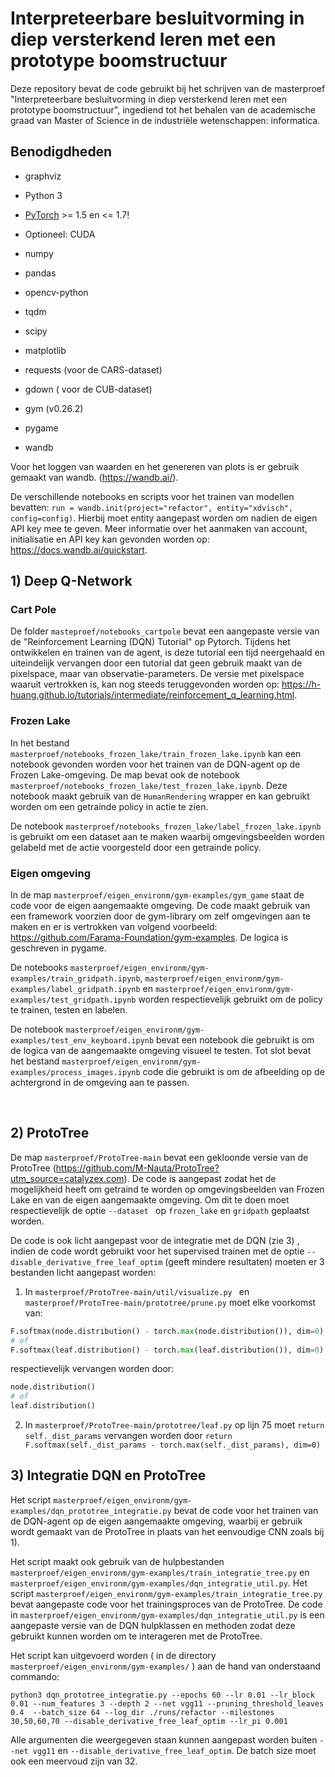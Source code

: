 # Interpreteerbare besluitvorming in diep versterkend leren met een prototype boomstructuur

Deze repository bevat de code gebruikt bij het schrijven van de masterproef "Interpreteerbare besluitvorming in diep versterkend leren met een prototype boomstructuur", ingediend tot het behalen van de academische graad van Master of Science in de industriële wetenschappen: informatica.

## Benodigdheden

* graphviz

- Python 3
- [PyTorch](https://pytorch.org/get-started/locally/) >= 1.5 en <= 1.7!
- Optioneel: CUDA

- numpy
- pandas
- opencv-python
- tqdm
- scipy
- matplotlib
- requests (voor de CARS-dataset)
- gdown ( voor de CUB-dataset)
- gym  (v0.26.2)
- pygame
- wandb 

Voor het loggen van waarden en het genereren van plots is er gebruik gemaakt van wandb.  (https://wandb.ai/). 

De verschillende notebooks en scripts voor het trainen van modellen bevatten:  ```run = wandb.init(project="refactor", entity="xdvisch", config=config)```. Hierbij moet entity aangepast worden om nadien de eigen API key mee te geven. Meer informatie over het aanmaken van account, initialisatie en API key kan gevonden worden op: https://docs.wandb.ai/quickstart.

## 1) Deep Q-Network



### Cart Pole

De folder ```masteproef/notebooks_cartpole``` bevat een aangepaste versie van de  "Reinforcement Learning (DQN) Tutorial" op Pytorch. Tijdens het ontwikkelen en trainen van de agent, is deze tutorial een tijd neergehaald en uiteindelijk vervangen door een tutorial dat geen gebruik maakt van de pixelspace, maar van observatie-parameters. De versie met pixelspace waaruit vertrokken is, kan nog steeds teruggevonden worden op: https://h-huang.github.io/tutorials/intermediate/reinforcement_q_learning.html.



### Frozen Lake

In het bestand ```masterproef/notebooks_frozen_lake/train_frozen_lake.ipynb``` kan een notebook gevonden worden voor het trainen van de DQN-agent op de Frozen Lake-omgeving. De map bevat ook de notebook ```masterproef/notebooks_frozen_lake/test_frozen_lake.ipynb```. Deze notebook maakt gebruik van de ```HumanRendering``` wrapper en kan gebruikt worden om een getrainde policy in actie te zien. 

De notebook ```masterproef/notebooks_frozen_lake/label_frozen_lake.ipynb``` is gebruikt om een dataset aan te maken waarbij omgevingsbeelden worden gelabeld met de actie voorgesteld door een getrainde policy. 

### Eigen omgeving

In de map ```masterproef/eigen_environm/gym-examples/gym_game``` staat de code voor de eigen aangemaakte omgeving. De code maakt gebruik van een framework voorzien door de gym-library om zelf omgevingen aan te maken en er is vertrokken van volgend voorbeeld:  https://github.com/Farama-Foundation/gym-examples. De logica is geschreven in pygame.

De notebooks ```masterproef/eigen_environm/gym-examples/train_gridpath.ipynb```, ```masterproef/eigen_environm/gym-examples/label_gridpath.ipynb``` en ```masterproef/eigen_environm/gym-examples/test_gridpath.ipynb``` worden respectievelijk gebruikt om de policy te trainen, testen en labelen.

De notebook ```masterproef/eigen_environm/gym-examples/test_env_keyboard.ipynb```  bevat een notebook die gebruikt is om de logica van de aangemaakte omgeving visueel te testen. Tot slot bevat het bestand ```masterproef/eigen_environm/gym-examples/process_images.ipynb``` code die gebruikt is om de afbeelding op de achtergrond in de omgeving aan te passen. 



​		

## 2) ProtoTree

De map ```masterproef/ProtoTree-main``` bevat een gekloonde versie van de ProtoTree (https://github.com/M-Nauta/ProtoTree?utm_source=catalyzex.com). De code is aangepast zodat het de mogelijkheid heeft om getraind te worden op omgevingsbeelden van Frozen Lake en van de eigen aangemaakte omgeving. Om dit te doen moet respectievelijk de optie ```--dataset ``` op ```frozen_lake``` en ```gridpath``` geplaatst worden. 

De code is ook licht aangepast voor de integratie met de DQN (zie 3) , indien de code wordt gebruikt voor het supervised trainen met de optie ```--disable_derivative_free_leaf_optim``` (geeft mindere resultaten) moeten er 3 bestanden licht aangepast worden: 

1)  In ```masterproef/ProtoTree-main/util/visualize.py ``` en ```masterproef/ProtoTree-main/prototree/prune.py``` moet elke voorkomst van:

   ```py
   F.softmax(node.distribution() - torch.max(node.distribution()), dim=0)
   # of 
   F.softmax(leaf.distribution() - torch.max(leaf.distribution()), dim=0)
   ```
   
   respectievelijk vervangen worden door:

   ```py
   node.distribution()
   # of
   leaf.distribution()	
   ```

2. In ``` masterproef/ProtoTree-main/prototree/leaf.py ``` op lijn 75 moet ```return self._dist_params``` vervangen worden door ```return F.softmax(self._dist_params - torch.max(self._dist_params), dim=0)```

   

## 3) Integratie DQN en ProtoTree

Het script ```masterproef/eigen_environm/gym-examples/dqn_prototree_integratie.py``` bevat de code voor het trainen van de DQN-agent op de eigen aangemaakte omgeving, waarbij er gebruik wordt gemaakt van de ProtoTree in plaats van het eenvoudige CNN zoals bij 1). 

Het script maakt ook gebruik van de hulpbestanden ```masterproef/eigen_environm/gym-examples/train_integratie_tree.py``` en ```masterproef/eigen_environm/gym-examples/dqn_integratie_util.py```.  Het script ```masterproef/eigen_environm/gym-examples/train_integratie_tree.py``` bevat aangepaste code voor het trainingsproces van de ProtoTree.  De code in ```masterproef/eigen_environm/gym-examples/dqn_integratie_util.py``` is een aangepaste versie van de DQN hulpklassen en methoden zodat deze gebruikt kunnen worden om te interageren met de ProtoTree.



Het script kan uitgevoerd worden ( in de directory ```masterproef/eigen_environm/gym-examples/``` ) aan de hand van onderstaand commando: 

```python3 dqn_prototree_integratie.py --epochs 60 --lr 0.01 --lr_block 0.01 --num_features 3 --depth 2 --net vgg11 --pruning_threshold_leaves 0.4  --batch_size 64 --log_dir ./runs/refactor --milestones 30,50,60,70 --disable_derivative_free_leaf_optim --lr_pi 0.001```

Alle argumenten die weergegeven staan kunnen aangepast worden buiten ```--net vgg11``` en ```--disable_derivative_free_leaf_optim```. De batch size moet ook een meervoud zijn van 32.  
